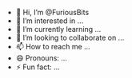 - 👋 Hi, I’m @FuriousBits
- 👀 I’m interested in ...
- 🌱 I’m currently learning ...
- 💞️ I’m looking to collaborate on ...
- 📫 How to reach me ...
- 😄 Pronouns: ...
- ⚡ Fun fact: ...

<!---
FuriousBits/FuriousBits is a ✨ special ✨ repository because its `README.md` (this file) appears on your GitHub profile.
You can click the Preview link to take a look at your changes.
--->
